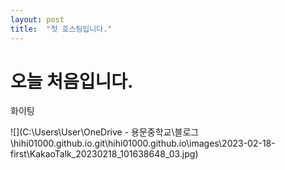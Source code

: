 ```yaml
---
layout: post
title:  "첫 호스팅입니다."
---
```

# 오늘 처음입니다.
화이팅



![](C:\Users\User\OneDrive - 용문중학교\블로그\hihi01000.github.io.git\hihi01000.github.io\images\2023-02-18-first\KakaoTalk_20230218_101638648_03.jpg)



